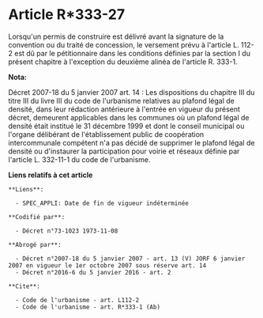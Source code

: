 # Article R*333-27

Lorsqu'un permis de construire est délivré avant la signature de la convention ou du traité de concession, le versement prévu
à l'article L. 112-2 est dû par le pétitionnaire dans les conditions définies par la section I du présent chapitre à
l'exception du deuxième alinéa de l'article R. 333-1.

**Nota:**

Décret 2007-18 du 5 janvier 2007 art. 14 : Les dispositions du chapitre III du titre III du livre III du code de l'urbanisme
relatives au plafond légal de densité, dans leur rédaction antérieure à l'entrée en vigueur du présent décret, demeurent
applicables dans les communes où un plafond légal de densité était institué le 31 décembre 1999 et dont le conseil municipal
ou l'organe délibérant de l'établissement public de coopération intercommunale compétent n'a pas décidé de supprimer le
plafond légal de densité ou d'instaurer la participation pour voirie et réseaux définie par l'article L. 332-11-1 du code de
l'urbanisme.

**Liens relatifs à cet article**

	**Liens**:

	  - SPEC_APPLI: Date de fin de vigueur indéterminée

	**Codifié par**:

	  - Décret n°73-1023 1973-11-08

	**Abrogé par**:

	  - Décret n°2007-18 du 5 janvier 2007 - art. 13 (V) JORF 6 janvier 2007 en vigueur le 1er octobre 2007 sous réserve art. 14
	  - Décret n°2016-6 du 5 janvier 2016 - art. 2

	**Cite**:

	  - Code de l'urbanisme - art. L112-2
	  - Code de l'urbanisme - art. R*333-1 (Ab)
